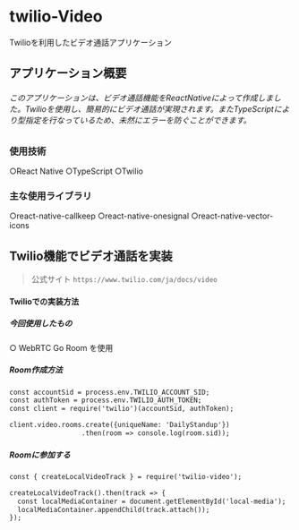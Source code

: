 # twilio-Video
Twilioを利用したビデオ通話アプリケーション

## アプリケーション概要
###### このアプリケーションは、ビデオ通話機能をReactNativeによって作成しました。Twilioを使用し、簡易的にビデオ通話が実現されます。またTypeScriptにより型指定を行なっているため、未然にエラーを防ぐことができます。


### 使用技術
○React Native
○TypeScript
○Twilio

### 主な使用ライブラリ
○react-native-callkeep
○react-native-onesignal
○react-native-vector-icons

## Twilio機能でビデオ通話を実装
> 公式サイト `https://www.twilio.com/ja/docs/video`

#### Twilioでの実装方法

##### 今回使用したもの
○ WebRTC Go Room を使用

##### Room作成方法
```html
const accountSid = process.env.TWILIO_ACCOUNT_SID;
const authToken = process.env.TWILIO_AUTH_TOKEN;
const client = require('twilio')(accountSid, authToken);

client.video.rooms.create({uniqueName: 'DailyStandup'})
                  .then(room => console.log(room.sid));
```

##### Roomに参加する
```html
const { createLocalVideoTrack } = require('twilio-video');

createLocalVideoTrack().then(track => {
  const localMediaContainer = document.getElementById('local-media');
  localMediaContainer.appendChild(track.attach());
});
```



